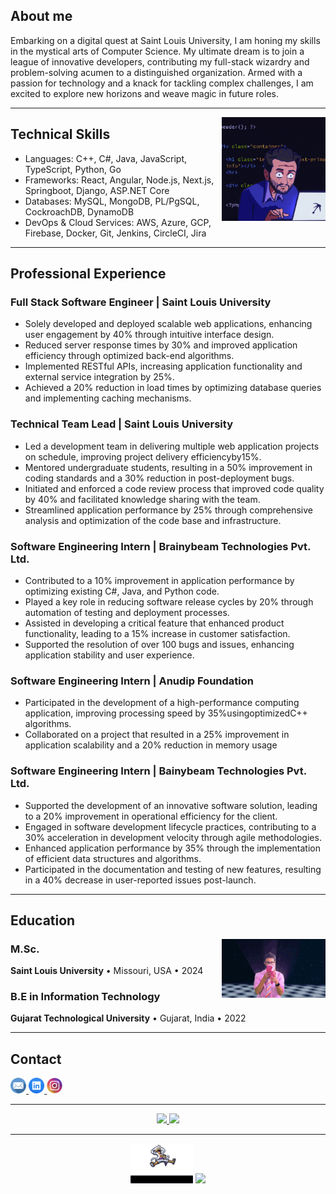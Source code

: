 ## About me
Embarking on a digital quest at Saint Louis University, I am honing my skills in the mystical arts of Computer Science. My ultimate dream is to join a league of innovative developers, contributing my full-stack wizardry and problem-solving acumen to a distinguished organization. Armed with a passion for technology and a knack for tackling complex challenges, I am excited to explore new horizons and weave magic in future roles.

---
<img src="./assets/coding.gif" align="right" alt="coding image" height="30%" width="33%">

## Technical Skills

* Languages: C++, C#, Java, JavaScript, TypeScript, Python, Go
* Frameworks: React, Angular, Node.js, Next.js, Springboot, Django, ASP.NET Core
* Databases: MySQL, MongoDB, PL/PgSQL, CockroachDB, DynamoDB
* DevOps & Cloud Services: AWS, Azure, GCP, Firebase, Docker, Git, Jenkins, CircleCI, Jira

---

## Professional Experience
### Full Stack Software Engineer | Saint Louis University
* Solely developed and deployed scalable web applications, enhancing user engagement by 40% through intuitive interface design.
* Reduced server response times by 30% and improved application efficiency through optimized back-end algorithms.
* Implemented RESTful APIs, increasing application functionality and external service integration by 25%.
* Achieved a 20% reduction in load times by optimizing database queries and implementing caching mechanisms.

### Technical Team Lead | Saint Louis University
* Led a development team in delivering multiple web application projects on schedule, improving project delivery efficiencyby15%.
* Mentored undergraduate students, resulting in a 50% improvement in coding standards and a 30% reduction in post-deployment bugs.
* Initiated and enforced a code review process that improved code quality by 40% and facilitated knowledge sharing with the team.
* Streamlined application performance by 25% through comprehensive analysis and optimization of the code base and infrastructure.

### Software Engineering Intern | Brainybeam Technologies Pvt. Ltd.
* Contributed to a 10% improvement in application performance by optimizing existing C#, Java, and Python code.
* Played a key role in reducing software release cycles by 20% through automation of testing and deployment processes.
* Assisted in developing a critical feature that enhanced product functionality, leading to a 15% increase in customer satisfaction.
* Supported the resolution of over 100 bugs and issues, enhancing application stability and user experience.

### Software Engineering Intern | Anudip Foundation
* Participated in the development of a high-performance computing application, improving processing speed by 35%usingoptimizedC++ algorithms.
* Collaborated on a project that resulted in a 25% improvement in application scalability and a 20% reduction in memory usage

### Software Engineering Intern | Bainybeam Technologies Pvt. Ltd.
* Supported the development of an innovative software solution, leading to a 20% improvement in operational efficiency for the client.
* Engaged in software development lifecycle practices, contributing to a 30% acceleration in development velocity through agile methodologies.
* Enhanced application performance by 35% through the implementation of efficient data structures and algorithms.
* Participated in the documentation and testing of new features, resulting in a 40% decrease in user-reported issues post-launch.
---

## Education
<img src="./assets/education.gif" align="right" alt="coding image" height="30%" width="33%">

### M.Sc.
**Saint Louis University** • Missouri, USA • 2024

### B.E in Information Technology
**Gujarat Technological University** • Gujarat, India • 2022

---

## Contact
<div id="contacts">
 <a href="mailto:chintakjoshi17@gmail.com" target="_blank" alt="whatsapp to contact">
  <img  src="./assets/email.png" alt="email to contact" width="5%">
 </a>
  <a href="https://www.linkedin.com/in/chintakjoshi/" target="_blank" alt="LinkedIn to contact">
  <img  src="./assets/linkedin.png"  width="5%">
 </a>
 <a href="https://www.instagram.com/chintak_joshi" target="_blank" alt="instagram to contact">
  <img  src="./assets/instagram.png"  width="5%">
 </a>
</div>

---

<div align="center">
 <!-- contribuições/commits/etc  --> 
 <a href="https://github.com/chintakjoshi" >
      <img height="200em" src="https://github-readme-stats.vercel.app/api?username=chintakjoshi&show_icons=true&theme=transparent&text_color=ffffff&title_color=1E90FF&icon_color=708090&card_width=400&bg_color=000000&border_color=1E90FF"/>
 </a>
 
  <!-- contador de linguagem  --> 
<a href="https://github.com/chintakjoshi">
    <img height="200em" src="https://github-readme-stats.vercel.app/api/top-langs/?username=chintakjoshi&langs_count=10&theme=transparent&text_color=ffffff&card_width=400&layout=compact&title_color=1E90FF&bg_color=000000&border_color=1E90FF"/>
</a> 
<!--&border_color=1E90FF-->
</div>

 ---

<div align="center">
 <img src="./assets/luffy.gif" width="20%" loop autoplay>
 
<img src="https://komarev.com/ghpvc/?username=chintakjoshi&&style=flat-square" />
</div>
